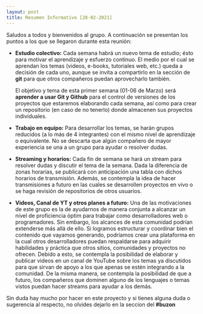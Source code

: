```yaml
---
layout: post
title: Resumen Informativo [28-02-2021]
---
```


Saludos a todos y bienvenidos al grupo. A continuación se presentan los puntos a los que se llegaron
durante esta reunión:

* **Estudio colectivo:** Cada semana habrá un nuevo tema de estudio; ésto para motivar el
  aprendizaje y esfuerzo continuo. El medio por el cual se aprendan los temas (videos, e-books,
  tutoriales web, etc.) queda a decisión de cada uno, aunque se invita a compartirlo en la sección
  de **git** para que otros compañeros puedan aprovecharlo también.
  
  El objetivo y tema de esta primer semana (01-06 de Marzo) será **aprender a usar Git y Github** para
el control de versiones de los proyectos que estaremos elaborando cada semana, así como para crear
un repositorio (en caso de no tenerlo) donde almacenen sus proyectos individuales.

* **Trabajo en equipo:** Para desarrollar los temas, se harán grupos reducidos (a lo más de 4
  integrantes) con el mismo nivel de aprendizaje o equivalente. No se descarta que algún compañero
  de mayor experiencia se una a un grupo para ayudar o resolver dudas.

* **Streaming y horarios:** Cada fin de semana se hará un stream para resolver dudas y discutir el
  tema de la semana. Dada la diferencia de zonas horarias, se publicará con anticipación una tabla
  con dichos horarios de transmisión. Además, se contempla la idea de hacer transmisiones a futuro
  en las cuales se desarrollen proyectos en vivo o se haga revisión de repositorios de otros
  usuarios.
  
* **Videos, Canal de YT y otros planes a futuro:** Una de las motivaciones de este grupo es la de
  ayudarnos de manera conjunta a alcanzar un nivel de proficiencia óptim para trabajar como
  desarrolladores web o programadores. Sin embargo, los alcances de esta comunidad podrían
  extenderse más allá de ello. 
  Si logramos estructurar y coordinar bien el contenido que vayamos generando, podríamos crear una
plataforma en la cual otros desarrolladores puedan respaldarse para adquirir habilidades y práctica
que otros sitios, comunidades y proyectos no ofrecen. Debido a esto, se contempla la posibilidad de
elaborar y publicar videos en un canal de YouTube sobre los temas ya discutidos para que sirvan de
apoyo a los que apenas se estén integrando a la comunidad.
De la misma manera, se contempla la posibilidad de que a futuro, los compañeros que dominen alguno
 de los lenguajes o temas vistos puedan hacer streams para ayudar a los demás.
 
 Sin duda hay mucho por hacer en este proyecto y si tienes alguna duda o sugerencia al respecto, no
olvides dejarlo en la seccion del **#buzon**

